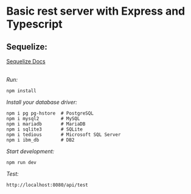 # Basic rest server with Express and Typescript
## Sequelize:
[Sequelize Docs](https://sequelize.org/v7/manual/getting-started.html)

\
*Run:*
```
npm install
```
*Install your database driver:*
```
npm i pg pg-hstore  # PostgreSQL
npm i mysql2        # MySQL
npm i mariadb       # MariaDB
npm i sqlite3       # SQLite
npm i tedious       # Microsoft SQL Server
npm i ibm_db        # DB2
```
*Start development:*
```
npm run dev
```
*Test:*
```
http://localhost:8080/api/test
```